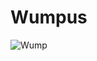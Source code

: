 # Wumpus

![Wump](https://github.com/ColossalK3nny/Wumpus/assets/94129399/d1d0b56a-bfc1-4221-a9dd-6d4024da08fc)
